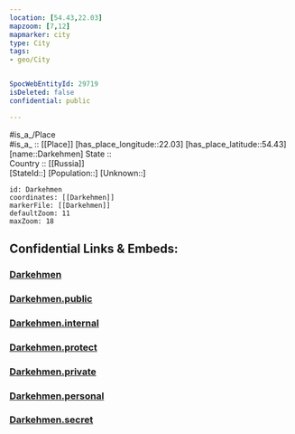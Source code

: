 ```yaml
---
location: [54.43,22.03] 
mapzoom: [7,12] 
mapmarker: city 
type: City
tags:
- geo/City


SpocWebEntityId: 29719
isDeleted: false
confidential: public

---
```

#is_a_/Place  
#is_a_ :: [[Place]] 
[has_place_longitude::22.03] 
[has_place_latitude::54.43] 
[name::Darkehmen] 
State ::  
Country :: [[Russia]]  
[StateId::] 
[Population::] 
[Unknown::] 


```leaflet
id: Darkehmen
coordinates: [[Darkehmen]] 
markerFile: [[Darkehmen]] 
defaultZoom: 11 
maxZoom: 18
```


## Confidential Links & Embeds: 

### [Darkehmen](/_Standards/Earth/Continent/Europe/Europe~East/Russia/Russia~NorthWest/Kaliningrad~Oblast/City/Darkehmen.md) 

### [Darkehmen.public](/_public/Earth/Continent/Europe/Europe~East/Russia/Russia~NorthWest/Kaliningrad~Oblast/City/Darkehmen.public.md) 

### [Darkehmen.internal](/_internal/Earth/Continent/Europe/Europe~East/Russia/Russia~NorthWest/Kaliningrad~Oblast/City/Darkehmen.internal.md) 

### [Darkehmen.protect](/_protect/Earth/Continent/Europe/Europe~East/Russia/Russia~NorthWest/Kaliningrad~Oblast/City/Darkehmen.protect.md) 

### [Darkehmen.private](/_private/Earth/Continent/Europe/Europe~East/Russia/Russia~NorthWest/Kaliningrad~Oblast/City/Darkehmen.private.md) 

### [Darkehmen.personal](/_personal/Earth/Continent/Europe/Europe~East/Russia/Russia~NorthWest/Kaliningrad~Oblast/City/Darkehmen.personal.md) 

### [Darkehmen.secret](/_secret/Earth/Continent/Europe/Europe~East/Russia/Russia~NorthWest/Kaliningrad~Oblast/City/Darkehmen.secret.md)

